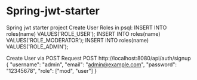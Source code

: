 # Spring-jwt-starter
Spring jwt starter project
Create User Roles in psql:
  INSERT INTO roles(name) VALUES('ROLE_USER');
  INSERT INTO roles(name) VALUES('ROLE_MODERATOR');
  INSERT INTO roles(name) VALUES('ROLE_ADMIN');
  
Create User via POST Request
POST http://localhost:8080/api/auth/signup
{
	"username": "admin",
	"email": "admin@example.com",
	"password": "12345678",
	"role": ["mod", "user"]
}
